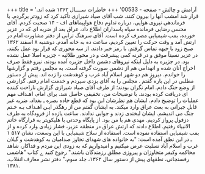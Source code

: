 +++
title = 'آرامش و چالش - صفحه - 00533'
+++
خاطرات ســــال ۱۳۶۲ شده اند. قرار شد امشب آنها را بیرون کنند. شب آقای صیاد شیرازی تأکید کرد که زودتر برگردم. با فرماندهی نیروی هوایی، درباره تداوم دفاع هواپیماهای اف - ۱۴ صحبت کردم. آقای محسن رضایی فرمانده سپاه پاسداران اطلاع داد، عراق بعد از ضربه ای که در عزیر خورده، بمب شیمیایی مصرف کرده است. آقای سرهنگ ترابی از دفتر مشاورت امام در ارتش آمد و وقت حرکت را تعیین کردیم، ساعت ده به خانه آمدم. دوشنبه ۸ اسفند ۱۳۶۲ صبح زود با جبهه تماس گرفتم. با رمز خبر دادند، از سه محوری که قرار بود عمل بکنند، در عزیر نسبتاً موفق و در قرنه کمی پیشرفت و در محور طلائیه - جزیره اصلا عمل نشده بود. در جزیره به دلیل اینکه نیروهای دشمن داخل جزیره آمده بودند، نیرو فقط صرف اخراج آنان شده و انهدامی هم از دشمن صورت گرفته است. به مجلس رفتم و گزارشها را خواندم. دیروز هم دو شهر اسلام آباد غرب و کوهدشت را زده اند. پیش از دستور مطلبی در این باره گفتم . مجلس را به آقای یزدی سپردم و خدمت امام رفتم. گزارشی از وضع جنگ دادم. امام نگران بودند؛ از طرف آقای صیاد شیرازی گزارش ناراحت کننده ای دریافت کرده بودند. با توضیحات من، تخفیفی حاصل شد. برای امام، اهـداف مهم عملیات را توضیح دادم. ایشان هم نظرشان این بود که قطع جاده بصره ـ بغداد، ضربه غیر قابل جبرانی به بعث عراق وارد میکند. به ایشان گفتم من از رهگذر ایـن اهـداف بـه خـتم جنگ می اندیشم. ایشان لبخندی زدند و جوابی ندادند. ساعت یازده از فرودگاه به طرف دزفول پرواز کردیم. مهدی هم با من بود. از پایگاه وحدتی با هلیکوپتر به قرارگاه خاتم الانبیاء رفتیم. اطلاع دادند که ارتش عراق در منطقه عزیر، فشار زیادی وارد کرده و از بمب شیمیایی استفاده نموده است. استفاده از سلاح شیمیایی با این وسعت، نشان ۵۱۷ ۱ ـ در این نطق آمده است: "به خانواده های شهدای تجاوز صدامیان به کوهدشت و گیلان غرب و اسلام آباد تسلیت عرض میکنیم و امیدواریم که به زودی این مردم و فداکار، شاهد محاکمه وكيفر متجاوزان و پیروزی مطلق رزمندگان باشند." رجوع کنید ے کتاب "هاشمی رفسنجانی، نطقهای پیش از دستور سال ۱۳۶۲، جلد سوم،" دفتر نشر معارف انقلاب، ۱۳۸۱.